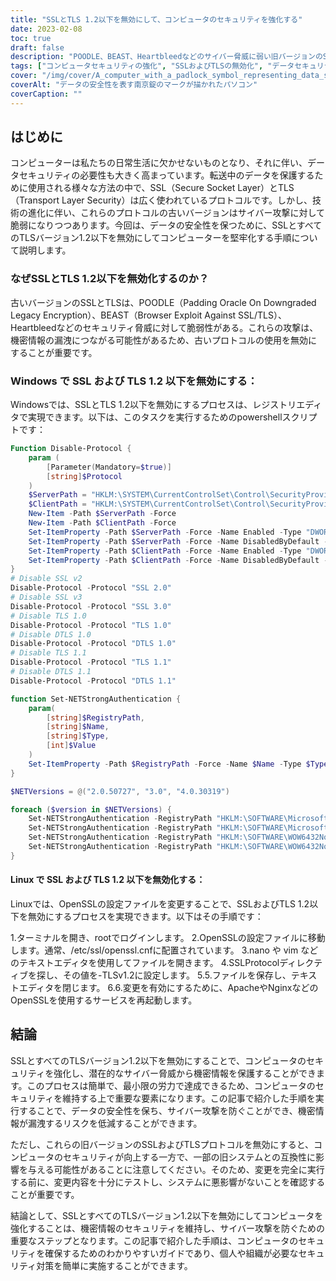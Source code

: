 ```yaml
---
title: "SSLとTLS 1.2以下を無効にして、コンピュータのセキュリティを強化する"
date: 2023-02-08
toc: true
draft: false
description: "POODLE、BEAST、Heartbleedなどのサイバー脅威に弱い旧バージョンのSSLおよびTLSプロトコルをWindowsおよびLinuxシステムで無効化し、データセキュリティを向上する手順について説明します。"
tags: ["コンピュータセキュリティの強化", "SSLおよびTLSの無効化", "データセキュリティ", "ポードル", "ビースト", "ハートブリード", "Windowsレジストリエディタ", "LinuxのOpenSSL設定", "アパッチ", "エヌジンクス"]
cover: "/img/cover/A_computer_with_a_padlock_symbol_representing_data_security.png"
coverAlt: "データの安全性を表す南京錠のマークが描かれたパソコン"
coverCaption: ""
---
```


## はじめに

コンピューターは私たちの日常生活に欠かせないものとなり、それに伴い、データセキュリティの必要性も大きく高まっています。転送中のデータを保護するために使用される様々な方法の中で、SSL（Secure Socket Layer）とTLS（Transport Layer Security）は広く使われているプロトコルです。しかし、技術の進化に伴い、これらのプロトコルの古いバージョンはサイバー攻撃に対して脆弱になりつつあります。今回は、データの安全性を保つために、SSLとすべてのTLSバージョン1.2以下を無効にしてコンピューターを堅牢化する手順について説明します。

### なぜSSLとTLS 1.2以下を無効化するのか？

古いバージョンのSSLとTLSは、POODLE（Padding Oracle On Downgraded Legacy Encryption）、BEAST（Browser Exploit Against SSL/TLS）、Heartbleedなどのセキュリティ脅威に対して脆弱性がある。これらの攻撃は、機密情報の漏洩につながる可能性があるため、古いプロトコルの使用を無効にすることが重要です。

### Windows で SSL および TLS 1.2 以下を無効にする：

Windowsでは、SSLとTLS 1.2以下を無効にするプロセスは、レジストリエディタで実現できます。以下は、このタスクを実行するためのpowershellスクリプトです：

```powershell
Function Disable-Protocol {
    param (
        [Parameter(Mandatory=$true)]
        [string]$Protocol
    )
    $ServerPath = "HKLM:\SYSTEM\CurrentControlSet\Control\SecurityProviders\SCHANNEL\Protocols\$Protocol\Server"
    $ClientPath = "HKLM:\SYSTEM\CurrentControlSet\Control\SecurityProviders\SCHANNEL\Protocols\$Protocol\Client"
    New-Item -Path $ServerPath -Force
    New-Item -Path $ClientPath -Force
    Set-ItemProperty -Path $ServerPath -Force -Name Enabled -Type "DWORD" -Value 0
    Set-ItemProperty -Path $ServerPath -Force -Name DisabledByDefault -Type "DWORD" -Value 1
    Set-ItemProperty -Path $ClientPath -Force -Name Enabled -Type "DWORD" -Value 0
    Set-ItemProperty -Path $ClientPath -Force -Name DisabledByDefault -Type "DWORD" -Value 1
}
# Disable SSL v2
Disable-Protocol -Protocol "SSL 2.0"
# Disable SSL v3
Disable-Protocol -Protocol "SSL 3.0"
# Disable TLS 1.0
Disable-Protocol -Protocol "TLS 1.0"
# Disable DTLS 1.0
Disable-Protocol -Protocol "DTLS 1.0"
# Disable TLS 1.1
Disable-Protocol -Protocol "TLS 1.1"
# Disable DTLS 1.1
Disable-Protocol -Protocol "DTLS 1.1"

function Set-NETStrongAuthentication {
    param(
        [string]$RegistryPath,
        [string]$Name,
        [string]$Type,
        [int]$Value
    )
    Set-ItemProperty -Path $RegistryPath -Force -Name $Name -Type $Type -Value $Value
}

$NETVersions = @("2.0.50727", "3.0", "4.0.30319")

foreach ($version in $NETVersions) {
    Set-NETStrongAuthentication -RegistryPath "HKLM:\SOFTWARE\Microsoft\.NETFramework\v$version" -Name SchUseStrongCrypto -Type "DWORD" -Value 0x00000001
    Set-NETStrongAuthentication -RegistryPath "HKLM:\SOFTWARE\Microsoft\.NETFramework\v$version" -Name SystemDefaultTlsVersions -Type "DWORD" -Value 0x00000001
    Set-NETStrongAuthentication -RegistryPath "HKLM:\SOFTWARE\WOW6432Node\Microsoft\.NETFramework\v$version" -Name SchUseStrongCrypto -Type "DWORD" -Value 0x00000001
    Set-NETStrongAuthentication -RegistryPath "HKLM:\SOFTWARE\WOW6432Node\Microsoft\.NETFramework\v$version" -Name SystemDefaultTlsVersions -Type "DWORD" -Value 0x00000001
}
```

#### Linux で SSL および TLS 1.2 以下を無効化する：

Linuxでは、OpenSSLの設定ファイルを変更することで、SSLおよびTLS 1.2以下を無効にするプロセスを実現できます。以下はその手順です：

1.ターミナルを開き、rootでログインします。
2.OpenSSLの設定ファイルに移動します。通常、/etc/ssl/openssl.cnfに配置されています。
3.nano や vim などのテキストエディタを使用してファイルを開きます。
4.SSLProtocolディレクティブを探し、その値を-TLSv1.2に設定します。
5.5.ファイルを保存し、テキストエディタを閉じます。
6.6.変更を有効にするために、ApacheやNginxなどのOpenSSLを使用するサービスを再起動します。

## 結論

SSLとすべてのTLSバージョン1.2以下を無効にすることで、コンピュータのセキュリティを強化し、潜在的なサイバー脅威から機密情報を保護することができます。このプロセスは簡単で、最小限の労力で達成できるため、コンピュータのセキュリティを維持する上で重要な要素になります。この記事で紹介した手順を実行することで、データの安全性を保ち、サイバー攻撃を防ぐことができ、機密情報が漏洩するリスクを低減することができます。

ただし、これらの旧バージョンのSSLおよびTLSプロトコルを無効にすると、コンピュータのセキュリティが向上する一方で、一部の旧システムとの互換性に影響を与える可能性があることに注意してください。そのため、変更を完全に実行する前に、変更内容を十分にテストし、システムに悪影響がないことを確認することが重要です。

結論として、SSLとすべてのTLSバージョン1.2以下を無効にしてコンピュータを強化することは、機密情報のセキュリティを維持し、サイバー攻撃を防ぐための重要なステップとなります。この記事で紹介した手順は、コンピュータのセキュリティを確保するためのわかりやすいガイドであり、個人や組織が必要なセキュリティ対策を簡単に実施することができます。